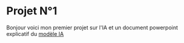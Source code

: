 # Projet N°1 
Bonjour voici mon premier projet sur l'IA et un document powerpoint explicatif du [modèle IA](https://github.com/IsupposeAxel/Projet-IA/blob/Projet-N%C2%B01/Mod%C3%A8le%20IA.pdf)
